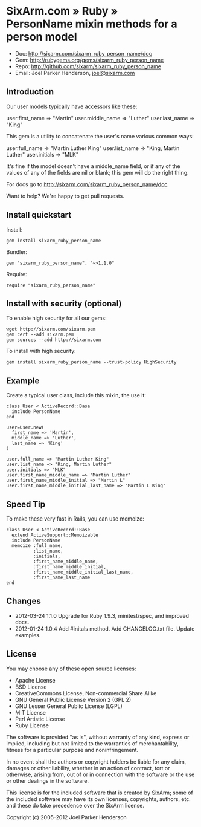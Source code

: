 # SixArm.com » Ruby » <br> PersonName mixin methods for a person model

* Doc: <http://sixarm.com/sixarm_ruby_person_name/doc>
* Gem: <http://rubygems.org/gems/sixarm_ruby_person_name>
* Repo: <http://github.com/sixarm/sixarm_ruby_person_name>
* Email: Joel Parker Henderson, <joel@sixarm.com>


## Introduction

Our user models typically have accessors like these:

   user.first_name => "Martin"
   user.middle_name => "Luther"
   user.last_name => "King"

This gem is a utility to concatenate the user's name various common ways:

   user.full_name => "Martin Luther King"
   user.list_name => "King, Martin Luther"
   user.initials => "MLK"

It's fine if the model doesn't have a middle_name field, or if any of the values of any of the fields are nil or blank; this gem will do the right thing.

For docs go to <http://sixarm.com/sixarm_ruby_person_name/doc>

Want to help? We're happy to get pull requests.


## Install quickstart

Install:

    gem install sixarm_ruby_person_name

Bundler:

    gem "sixarm_ruby_person_name", "~>1.1.0"

Require:

    require "sixarm_ruby_person_name"


## Install with security (optional)

To enable high security for all our gems:

    wget http://sixarm.com/sixarm.pem
    gem cert --add sixarm.pem
    gem sources --add http://sixarm.com

To install with high security:

    gem install sixarm_ruby_person_name --trust-policy HighSecurity


## Example

Create a typical user class, include this mixin, the use it:

    class User < ActiveRecord::Base
      include PersonName
    end

    user=User.new(
      first_name => 'Martin',
      middle_name => 'Luther',
      last_name => 'King'
    )

    user.full_name => "Martin Luther King"
    user.list_name => "King, Martin Luther"
    user.initials => "MLK"
    user.first_name_middle_name => "Martin Luther"
    user.first_name_middle_initial => "Martin L"
    user.first_name_middle_initial_last_name => "Martin L King"


## Speed Tip

To make these very fast in Rails, you can use memoize:

    class User < ActiveRecord::Base
      extend ActiveSupport::Memoizable
      include PersonName
      memoize :full_name,
              :list_name,
              :initials,
              :first_name_middle_name,
              :first_name_middle_initial,
              :first_name_middle_initial_last_name,
              :first_name_last_name
    end


## Changes

* 2012-03-24 1.1.0 Upgrade for Ruby 1.9.3, minitest/spec, and improved docs.
* 2012-01-24 1.0.4 Add #initals method. Add CHANGELOG.txt file. Update examples.


## License

You may choose any of these open source licenses:

  * Apache License
  * BSD License
  * CreativeCommons License, Non-commercial Share Alike
  * GNU General Public License Version 2 (GPL 2)
  * GNU Lesser General Public License (LGPL)
  * MIT License
  * Perl Artistic License
  * Ruby License

The software is provided "as is", without warranty of any kind, 
express or implied, including but not limited to the warranties of 
merchantability, fitness for a particular purpose and noninfringement. 

In no event shall the authors or copyright holders be liable for any 
claim, damages or other liability, whether in an action of contract, 
tort or otherwise, arising from, out of or in connection with the 
software or the use or other dealings in the software.

This license is for the included software that is created by SixArm;
some of the included software may have its own licenses, copyrights, 
authors, etc. and these do take precedence over the SixArm license.

Copyright (c) 2005-2012 Joel Parker Henderson
